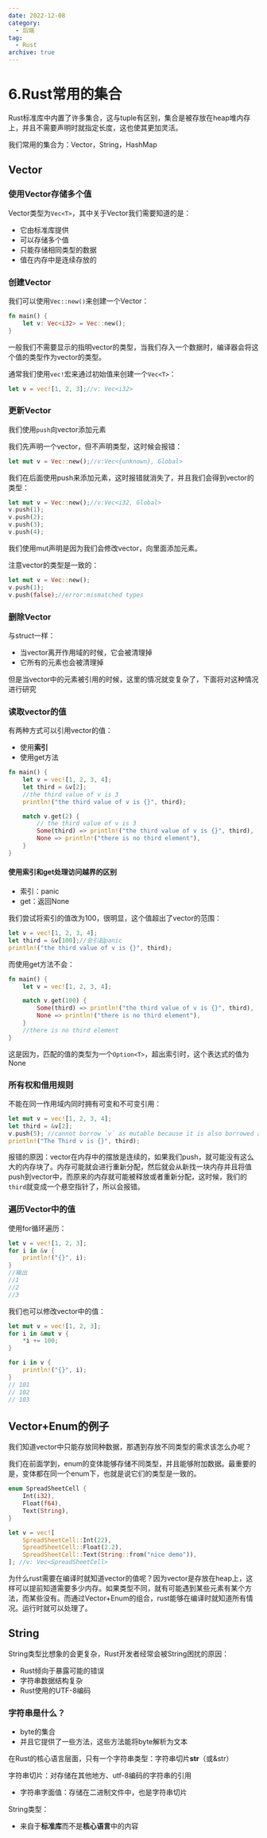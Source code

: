 ```yaml
---
date: 2022-12-08
category:
  - 后端
tag:
  - Rust
archive: true
---
```




# 6.Rust常用的集合

Rust标准库中内置了许多集合，这与tuple有区别，集合是被存放在heap堆内存上，并且不需要声明时就指定长度，这也使其更加灵活。

我们常用的集合为：Vector，String，HashMap



## Vector

### 使用Vector存储多个值

Vector类型为`Vec<T>`，其中关于Vector我们需要知道的是：

- 它由标准库提供
- 可以存储多个值
- 只能存储相同类型的数据
- 值在内存中是连续存放的



### 创建Vector

我们可以使用`Vec::new()`来创建一个Vector：

```rust
fn main() {
    let v: Vec<i32> = Vec::new();
}
```

一般我们不需要显示的指明vector的类型，当我们存入一个数据时，编译器会将这个值的类型作为vector的类型。

通常我们使用`vec!`宏来通过初始值来创建一个`Vec<T>`：

```rust
let v = vec![1, 2, 3];//v: Vec<i32>
```



### 更新Vector

我们使用`push`向vector添加元素

我们先声明一个vector，但不声明类型，这时候会报错：

```rust
let mut v = Vec::new();//v:Vec<{unknown}, Global>
```

我们在后面使用push来添加元素，这时报错就消失了，并且我们会得到vector的类型：

```rust
let mut v = Vec::new();//v:Vec<i32, Global>
v.push(1);
v.push(2);
v.push(3);
v.push(4);
```

我们使用mut声明是因为我们会修改vector，向里面添加元素。

注意vector的类型是一致的：

```rust
let mut v = Vec::new();
v.push(1);
v.push(false);//error:mismatched types
```



### 删除Vector

与struct一样：

- 当vector离开作用域的时候，它会被清理掉
- 它所有的元素也会被清理掉

但是当vector中的元素被引用的时候，这里的情况就变复杂了，下面将对这种情况进行研究



### 读取vector的值

有两种方式可以引用vector的值：

- 使用**索引**
- 使用get方法

```rust
fn main() {
    let v = vec![1, 2, 3, 4];
    let third = &v[2];
    //the third value of v is 3
    println!("the third value of v is {}", third);

    match v.get(2) {
        // the third value of v is 3
        Some(third) => println!("the third value of v is {}", third),
        None => println!("there is no third element"),
    }
}
```



#### 使用索引和get处理访问越界的区别

- 索引：panic
- get：返回None

我们尝试将索引的值改为100，很明显，这个值超出了vector的范围：

```rust
let v = vec![1, 2, 3, 4];
let third = &v[100];//会引起panic
println!("the third value of v is {}", third);
```

而使用get方法不会：

```rust
fn main() {
    let v = vec![1, 2, 3, 4];

    match v.get(100) {
        Some(third) => println!("the third value of v is {}", third),
        None => println!("there is no third element"),
    }
    //there is no third element
}
```

这是因为，匹配的值的类型为一个`Option<T>`，超出索引时，这个表达式的值为None



### 所有权和借用规则

不能在同一作用域内同时拥有可变和不可变引用：

```rust
let mut v = vec![1, 2, 3, 4];
let third = &v[2];
v.push(5); //cannot borrow `v` as mutable because it is also borrowed as immutable
println!("The Third v is {}", third);
```

报错的原因：vector在内存中的摆放是连续的，如果我们push，就可能没有这么大的内存块了。内存可能就会进行重新分配，然后就会从新找一块内存并且将值push到vector中，而原来的内存就可能被释放或者重新分配，这时候，我们的`third`就变成一个悬空指针了，所以会报错。



### 遍历Vector中的值

使用for循环遍历：

```rust
let v = vec![1, 2, 3];
for i in &v {
    println!("{}", i);
}
//输出
//1
//2
//3
```

我们也可以修改vector中的值：

```rust
let mut v = vec![1, 2, 3];
for i in &mut v {
    *i += 100;
}

for i in v {
    println!("{}", i);
}
// 101
// 102
// 103
```



## Vector+Enum的例子

我们知道vector中只能存放同种数据，那遇到存放不同类型的需求该怎么办呢？

我们在前面学到，enum的变体能够存储不同类型，并且能够附加数据。最重要的是，变体都在同一个enum下，也就是说它们的类型是一致的。

```rust
enum SpreadSheetCell {
    Int(i32),
    Float(f64),
    Text(String),
}

let v = vec![
    SpreadSheetCell::Int(22),
    SpreadSheetCell::Float(2.2),
    SpreadSheetCell::Text(String::from("nice demo")),
]; //v: Vec<SpreadSheetCell>
```

为什么rust需要在编译时就知道vector的值呢？因为vector是存放在heap上，这样可以提前知道需要多少内存。如果类型不同，就有可能遇到某些元素有某个方法，而某些没有。而通过Vector+Enum的组合，rust能够在编译时就知道所有情况。运行时就可以处理了。



## String

String类型比想象的会更复杂，Rust开发者经常会被String困扰的原因：

- Rust倾向于暴露可能的错误
- 字符串数据结构复杂
- Rust使用的UTF-8编码



### 字符串是什么？

- byte的集合
- 并且它提供了一些方法，这些方法能将byte解析为文本

在Rust的核心语言层面，只有一个字符串类型：字符串切片**str**（或&str）

字符串切片：对存储在其他地方、utf-8编码的字符串的引用

- 字符串字面值：存储在二进制文件中，也是字符串切片



String类型：

- 来自于**标准库**而不是**核心语言**中的内容
